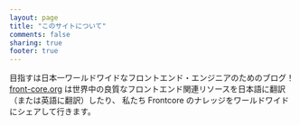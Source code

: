 ```yaml
---
layout: page
title: "このサイトについて"
comments: false
sharing: true
footer: true
---
```


目指すは日本一ワールドワイドなフロントエンド・エンジニアのためのブログ！
[front-core.org](http://front-core.org) は世界中の良質なフロントエンド関連リソースを日本語に翻訳（または英語に翻訳）したり、
私たち Frontcore のナレッジをワールドワイドにシェアして行きます。
